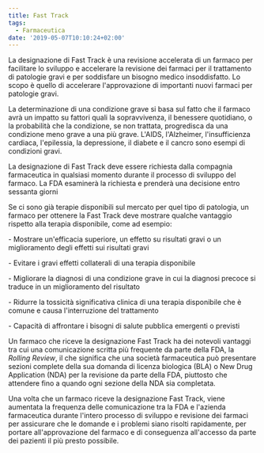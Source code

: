 ```yaml
---
title: Fast Track
tags:
  - Farmaceutica
date: '2019-05-07T10:10:24+02:00'
---
```

La designazione di Fast Track è una revisione accelerata di un farmaco per facilitare lo sviluppo e accelerare la revisione dei farmaci per il trattamento di patologie gravi e per soddisfare un bisogno medico insoddisfatto. Lo scopo è quello di accelerare l'approvazione di importanti nuovi farmaci per patologie gravi.

La determinazione di una condizione grave si basa sul fatto che il farmaco avrà un impatto su fattori quali la sopravvivenza, il benessere quotidiano, o la probabilità che la condizione, se non trattata, progredisca da una condizione meno grave a una più grave. L'AIDS, l'Alzheimer, l'insufficienza cardiaca, l'epilessia, la depressione, il diabete e il cancro sono esempi di condizioni gravi. 

La designazione di Fast Track deve essere richiesta dalla compagnia farmaceutica in qualsiasi momento durante il processo di sviluppo del farmaco. La FDA esaminerà la richiesta e prenderà una decisione entro sessanta giorni

Se ci sono già terapie disponibili sul mercato per quel tipo di patologia, un farmaco per ottenere la Fast Track deve mostrare qualche vantaggio rispetto alla terapia disponibile, come ad esempio:

\- Mostrare un'efficacia superiore, un effetto su risultati gravi o un miglioramento degli effetti sui risultati gravi

\- Evitare i gravi effetti collaterali di una terapia disponibile

\- Migliorare la diagnosi di una condizione grave in cui la diagnosi precoce si traduce in un miglioramento del risultato

\- Ridurre la tossicità significativa clinica di una terapia disponibile che è comune e causa l'interruzione del trattamento

\- Capacità di affrontare i bisogni di salute pubblica emergenti o previsti

Un farmaco che riceve la designazione Fast Track ha dei notevoli vantaggi tra cui una comunicazione scritta più frequente da parte della FDA, la _Rolling Review_, il che significa che una società farmaceutica può presentare sezioni complete della sua domanda di licenza biologica (BLA) o New Drug Application (NDA) per la revisione da parte della FDA, piuttosto che attendere fino a quando ogni sezione della NDA sia completata. 

Una volta che un farmaco riceve la designazione Fast Track, viene aumentata la frequenza delle comunicazione tra la FDA e l'azienda farmaceutica durante l'intero processo di sviluppo e revisione dei farmaci per assicurare che le domande e i problemi siano risolti rapidamente, per portare all'approvazione del farmaco e di conseguenza all'accesso da parte dei pazienti il più presto possibile.
